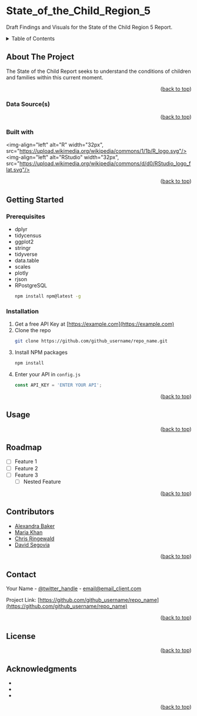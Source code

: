 # State_of_the_Child_Region_5
Draft Findings and Visuals for the State of the Child Region 5 Report.


<details>
  <summary>Table of Contents</summary>
  <ol>
    <li>
      <a href="#about-the-project">About The Project</a>
      <ul>
        <li><a href="#built-with">Built With</a></li>
      </ul>
    </li>
    <li>
      <a href="#getting-started">Getting Started</a>
      <ul>
        <li><a href="#prerequisites">Prerequisites</a></li>
        <li><a href="#installation">Installation</a></li>
      </ul>
    </li>
    <li><a href="#usage">Usage</a></li>
    <li><a href="#roadmap">Roadmap</a></li>
    <li><a href="#contributing">Contributing</a></li>
    <li><a href="#license">License</a></li>
    <li><a href="#contact">Contact</a></li>
    <li><a href="#acknowledgments">Acknowledgments</a></li>
  </ol>
</details>


## About The Project

The State of the Child Report seeks to understand the conditions of children and families within this current moment.

<p align="right">(<a href="#top">back to top</a>)</p>


### Data Source(s)
<!--*[2020 US Census American Community Survey (ACS) 5-year Estimates, Table B02018](https://data.census.gov/cedsci/table?t=Asian&g=0400000US06%240500000_0500000US06037&tid=ACSDT5Y2020.B02018)
*[2019 US Census American Community Survey (ACS) 1-year Estimates, Table S0201](https://data.census.gov/cedsci/table?q=S0201&t=-00%20-%20All%20available%20races&g=0400000US06%240500000&tid=ACSSPP1Y2019.S0201)-->

<p align="right">(<a href="#top">back to top</a>)</p>

### Built with
<img-align="left" alt="R" width="32px", src="https://upload.wikimedia.org/wikipedia/commons/1/1b/R_logo.svg"/><img-align="left" alt="RStudio" width="32px", src="https://upload.wikimedia.org/wikipedia/commons/d/d0/RStudio_logo_flat.svg"/>


<p align="right">(<a href="#top">back to top</a>)</p>


<!-- GETTING STARTED -->
## Getting Started

<!--This is an example of how you may give instructions on setting up your project locally.
To get a local copy up and running follow these simple example steps. -->

### Prerequisites

<!--This is an example of how to list things you need to use the software and how to install them.-->
* dplyr
* tidycensus
* ggplot2
* stringr
* tidyverse
* data.table
* scales
* plotly
* rjson
* RPostgreSQL
  ```sh
  npm install npm@latest -g
  ```

### Installation

1. Get a free API Key at [https://example.com](https://example.com)
2. Clone the repo
   ```sh
   git clone https://github.com/github_username/repo_name.git
   ```
3. Install NPM packages
   ```sh
   npm install
   ```
4. Enter your API in `config.js`
   ```js
   const API_KEY = 'ENTER YOUR API';
   ```

<p align="right">(<a href="#top">back to top</a>)</p>


## Usage

<!--Use this space to show useful examples of how a project can be used (e.g. iframes, citation, etc). Additional screenshots, code examples and demos work well in this space. You may also link to more resources.-->


<p align="right">(<a href="#top">back to top</a>)</p>


## Roadmap

<!--Use this space to list out future goals for this project (if any)-->
- [ ] Feature 1
- [ ] Feature 2
- [ ] Feature 3
    - [ ] Nested Feature

<p align="right">(<a href="#top">back to top</a>)</p>


## Contributors

* [Alexandra Baker](https://github.com/bakeralexan)
* [Maria Khan](https://github.com/mariatkhan)
* [Chris Ringewald](https://github.com/cringewald)
* [David Segovia](https://github.com/davidseg1997)


<p align="right">(<a href="#top">back to top</a>)</p>


## Contact

<!--Use this space to add a contact for questions/concerns that visitors may have-->

Your Name - [@twitter_handle](https://twitter.com/twitter_handle) - email@email_client.com

Project Link: [https://github.com/github_username/repo_name](https://github.com/github_username/repo_name)

<p align="right">(<a href="#top">back to top</a>)</p>


## License

<!--Distributed under the MIT License. See `LICENSE.txt` for more information.-->

<p align="right">(<a href="#top">back to top</a>)</p>


## Acknowledgments
<!--Use this space for any additional acknowledgments (project partners, etc)-->

* []()
* []()
* []()

<p align="right">(<a href="#top">back to top</a>)</p>
